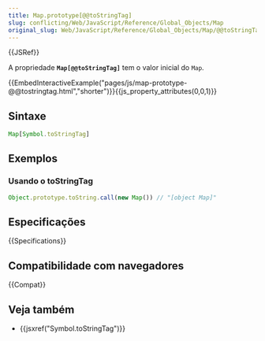 ```yaml
---
title: Map.prototype[@@toStringTag]
slug: conflicting/Web/JavaScript/Reference/Global_Objects/Map
original_slug: Web/JavaScript/Reference/Global_Objects/Map/@@toStringTag
---
```


{{JSRef}}

A propriedade **`Map[@@toStringTag]`** tem o valor inicial do `Map`.

{{EmbedInteractiveExample("pages/js/map-prototype-@@tostringtag.html","shorter")}}{{js_property_attributes(0,0,1)}}

## Sintaxe

```js
Map[Symbol.toStringTag]
```

## Exemplos

### Usando o toStringTag

```js
Object.prototype.toString.call(new Map()) // "[object Map]"
```

## Especificações

{{Specifications}}

## Compatibilidade com navegadores

{{Compat}}

## Veja também

- {{jsxref("Symbol.toStringTag")}}
